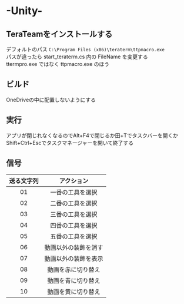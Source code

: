 # -Unity-

## TeraTeamをインストールする

デフォルトのパス `C:\Program Files (x86)\teraterm\ttpmacro.exe`  
パスが違ったら start_teraterm.cs 内の FileName を変更する  
ttermpro.exe ではなく ttpmacro.exe のほう  
  
## ビルド

OneDriveの中に配置しないようにする  

## 実行

アプリが閉じれなくなるのでAlt+F4で閉じるか田+Tでタスクバーを開くかShift+Ctrl+Escでタスクマネージャーを開いて終了する

## 信号

|送る文字列|アクション|
|:-:|:-:|
|01|一番の工具を選択|
|02|二番の工具を選択|
|03|三番の工具を選択|
|04|四番の工具を選択|
|05|五番の工具を選択|
|06|動画以外の装飾を消す|
|07|動画以外の装飾を表示|
|08|動画を赤に切り替え|
|09|動画を青に切り替え|
|10|動画を黄に切り替え|
